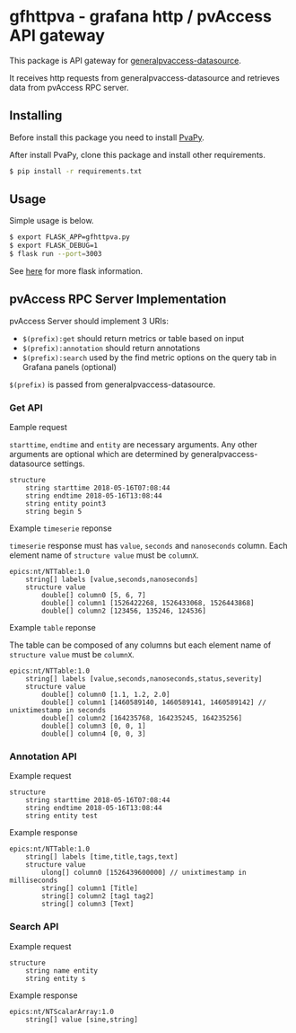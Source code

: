 # gfhttpva - grafana http / pvAccess API gateway

This package is API gateway for [generalpvaccess-datasource](https://github.com/sasaki77/generalpvaccess-datasource).

It receives http requests from generalpvaccess-datasource and retrieves data from pvAccess RPC server.

## Installing

Before install this package you need to install [PvaPy](https://github.com/epics-base/pvaPy).

After install PvaPy, clone this package and install other requirements.

```bash
$ pip install -r requirements.txt
```

## Usage

Simple usage is below.
```bash
$ export FLASK_APP=gfhttpva.py
$ export FLASK_DEBUG=1
$ flask run --port=3003
```

See [here](http://flask.pocoo.org/) for more flask information.

## pvAccess RPC Server Implementation

pvAccess Server should implement 3 URIs:

- `$(prefix):get` should return metrics or table based on input
- `$(prefix):annotation` should return annotations
- `$(prefix):search` used by the find metric options on the query tab in Grafana panels (optional)

`$(prefix)` is passed from generalpvaccess-datasource.

### Get API

Eample request

`starttime`, `endtime` and `entity` are necessary arguments. Any other arguments are optional which are determined by generalpvaccess-datasource settings.
```
structure 
    string starttime 2018-05-16T07:08:44
    string endtime 2018-05-16T13:08:44
    string entity point3
    string begin 5
```

Example `timeserie` reponse

`timeserie` response must has `value`, `seconds` and `nanoseconds` column. Each element name of `structure value` must be `columnX`.
```
epics:nt/NTTable:1.0 
    string[] labels [value,seconds,nanoseconds]
    structure value
        double[] column0 [5, 6, 7]
        double[] column1 [1526422268, 1526433068, 1526443868]
        double[] column2 [123456, 135246, 124536]
```

Example `table` reponse

The table can be composed of any columns but each element name of `structure value` must be `columnX`.
```
epics:nt/NTTable:1.0 
    string[] labels [value,seconds,nanoseconds,status,severity]
    structure value
        double[] column0 [1.1, 1.2, 2.0]
        double[] column1 [1460589140, 1460589141, 1460589142] // unixtimestamp in seconds
        double[] column2 [164235768, 164235245, 164235256]
        double[] column3 [0, 0, 1]
        double[] column4 [0, 0, 3]
```

### Annotation API

Example request
```
structure 
    string starttime 2018-05-16T07:08:44
    string endtime 2018-05-16T13:08:44
    string entity test
```

Example response
```
epics:nt/NTTable:1.0
    string[] labels [time,title,tags,text]
    structure value
        ulong[] column0 [1526439600000] // unixtimestamp in milliseconds
        string[] column1 [Title]
        string[] column2 [tag1 tag2]
        string[] column3 [Text]
```

### Search API

Example request
```
structure 
    string name entity
    string entity s
```

Example response
```
epics:nt/NTScalarArray:1.0 
    string[] value [sine,string]
```
